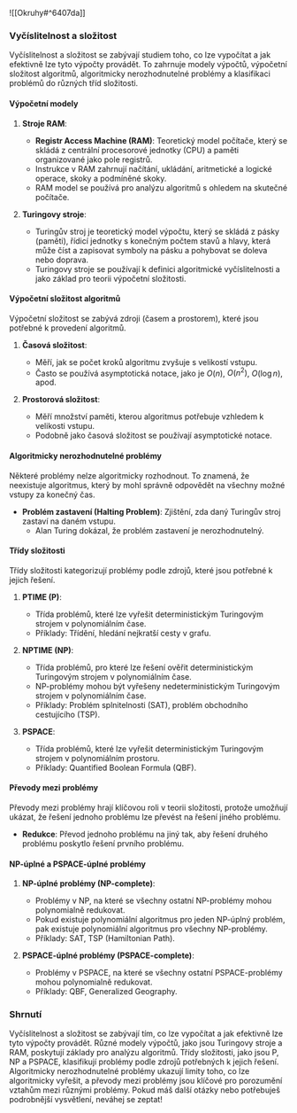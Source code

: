 ![[Okruhy#^6407da]]

### Vyčíslitelnost a složitost

Vyčíslitelnost a složitost se zabývají studiem toho, co lze vypočítat a jak efektivně lze tyto výpočty provádět. To zahrnuje modely výpočtů, výpočetní složitost algoritmů, algoritmicky nerozhodnutelné problémy a klasifikaci problémů do různých tříd složitosti.

#### Výpočetní modely

1. **Stroje RAM**:
   - **Registr Access Machine (RAM)**: Teoretický model počítače, který se skládá z centrální procesorové jednotky (CPU) a paměti organizované jako pole registrů.
   - Instrukce v RAM zahrnují načítání, ukládání, aritmetické a logické operace, skoky a podmíněné skoky.
   - RAM model se používá pro analýzu algoritmů s ohledem na skutečné počítače.

2. **Turingovy stroje**:
   - Turingův stroj je teoretický model výpočtu, který se skládá z pásky (paměti), řídicí jednotky s konečným počtem stavů a hlavy, která může číst a zapisovat symboly na pásku a pohybovat se doleva nebo doprava.
   - Turingovy stroje se používají k definici algoritmické vyčíslitelnosti a jako základ pro teorii výpočetní složitosti.

#### Výpočetní složitost algoritmů

Výpočetní složitost se zabývá zdroji (časem a prostorem), které jsou potřebné k provedení algoritmů.

1. **Časová složitost**:
   - Měří, jak se počet kroků algoritmu zvyšuje s velikostí vstupu.
   - Často se používá asymptotická notace, jako je $O(n)$, $O(n^2)$, $O(\log n)$, apod.

2. **Prostorová složitost**:
   - Měří množství paměti, kterou algoritmus potřebuje vzhledem k velikosti vstupu.
   - Podobně jako časová složitost se používají asymptotické notace.

#### Algoritmicky nerozhodnutelné problémy

Některé problémy nelze algoritmicky rozhodnout. To znamená, že neexistuje algoritmus, který by mohl správně odpovědět na všechny možné vstupy za konečný čas.

- **Problém zastavení (Halting Problem)**: Zjištění, zda daný Turingův stroj zastaví na daném vstupu.
  - Alan Turing dokázal, že problém zastavení je nerozhodnutelný.

#### Třídy složitosti

Třídy složitosti kategorizují problémy podle zdrojů, které jsou potřebné k jejich řešení.

1. **PTIME (P)**:
   - Třída problémů, které lze vyřešit deterministickým Turingovým strojem v polynomiálním čase.
   - Příklady: Třídění, hledání nejkratší cesty v grafu.

2. **NPTIME (NP)**:
   - Třída problémů, pro které lze řešení ověřit deterministickým Turingovým strojem v polynomiálním čase.
   - NP-problémy mohou být vyřešeny nedeterministickým Turingovým strojem v polynomiálním čase.
   - Příklady: Problém splnitelnosti (SAT), problém obchodního cestujícího (TSP).

3. **PSPACE**:
   - Třída problémů, které lze vyřešit deterministickým Turingovým strojem v polynomiálním prostoru.
   - Příklady: Quantified Boolean Formula (QBF).

#### Převody mezi problémy

Převody mezi problémy hrají klíčovou roli v teorii složitosti, protože umožňují ukázat, že řešení jednoho problému lze převést na řešení jiného problému.

- **Redukce**: Převod jednoho problému na jiný tak, aby řešení druhého problému poskytlo řešení prvního problému.

#### NP-úplné a PSPACE-úplné problémy

1. **NP-úplné problémy (NP-complete)**:
   - Problémy v NP, na které se všechny ostatní NP-problémy mohou polynomialně redukovat.
   - Pokud existuje polynomiální algoritmus pro jeden NP-úplný problém, pak existuje polynomiální algoritmus pro všechny NP-problémy.
   - Příklady: SAT, TSP (Hamiltonian Path).

2. **PSPACE-úplné problémy (PSPACE-complete)**:
   - Problémy v PSPACE, na které se všechny ostatní PSPACE-problémy mohou polynomialně redukovat.
   - Příklady: QBF, Generalized Geography.

### Shrnutí

Vyčíslitelnost a složitost se zabývají tím, co lze vypočítat a jak efektivně lze tyto výpočty provádět. Různé modely výpočtů, jako jsou Turingovy stroje a RAM, poskytují základy pro analýzu algoritmů. Třídy složitosti, jako jsou P, NP a PSPACE, klasifikují problémy podle zdrojů potřebných k jejich řešení. Algoritmicky nerozhodnutelné problémy ukazují limity toho, co lze algoritmicky vyřešit, a převody mezi problémy jsou klíčové pro porozumění vztahům mezi různými problémy. Pokud máš další otázky nebo potřebuješ podrobnější vysvětlení, neváhej se zeptat!